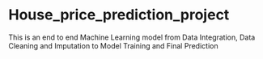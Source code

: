 # House_price_prediction_project
This is an end to end Machine Learning model from Data Integration, Data Cleaning and Imputation to Model Training and Final Prediction
